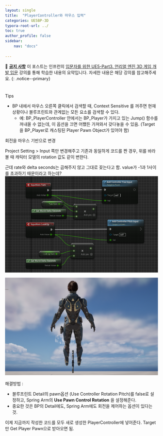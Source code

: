 ```yaml
---
layout: single
title:  "PlayerController와 마우스 입력"
categories: UE5BP-3D
typora-root-url: ../
toc: true
author_profile: false
sidebar:
    nav: "docs"

---
```


🌝 **<u>공지 사항</u>** 
이 포스트는 인프런의 [입문자를 위한 UE5-Part3. 언리얼 엔진 3D 게임 개발 입문](https://www.inflearn.com/course/%EC%96%B8%EB%A6%AC%EC%96%BC5-%EA%B0%9C%EB%B0%9C%EC%9D%98%EC%A0%95%EC%84%9D-3/) 강의를 통해 학습한 내용의 요약입니다. 자세한 내용은 해당 강의를 참고해주세요.
{: .notice--primary} 

# 

Tips 

- BP 내에서 마우스 오른쪽 클릭에서 검색할 때, Context Sensitive 를 꺼주면 현재 상황이나 블루프린트와 관계없는 모든 요소를 검색할 수 있다. 
  - 예: BP_PlayerController 안에서는 BP_Player가 가지고 있는 Jump() 함수를 꺼내올 수 없는데, 이 옵션을 끄면 어쨌든 가져와서 갖다놓을 수 있음. (Target을 BP_Player로 캐스팅된 Player Pawn Object가 있어야 함)

회전을 마우스 기반으로 변경 

Project Setting > Input 쪽만 변경해주고 기존과 동일하게 코드를 짠 경우, 위를 바라볼 때 캐릭터 모델의 rotation 값도 같이 변한다. 

근데 rate와 delta seconds는 곱해주지 않고 그대로 꽂는다고 함. value가 -1과 1사이를 초과하기 때문이라고 하는데? 
<img src="/../images/2024-04-29-PlayerController와 마우스입력/image-20240429091256513.png" alt="image-20240429091256513" style="zoom:67%;" />

<img src="/../images/2024-04-29-PlayerController와 마우스입력/image-20240429091317178.png" alt="image-20240429091317178" style="zoom:67%;" />

해결방법 : 

- 블루프린트 Detail의 pawn옵션 (Use Controller Rotation Pitch)를 false로 설정하고, Spring Arm의 **Use Pawn Control Rotation** 을 설정해준다.
- 중요한 것은 BP의 Detail에도, Spring Arm에도 회전을 제어하는 옵션이 있다는 것. 

이제 지금까지 작성한 코드를 모두 새로 생성한 PlayerController에 넣어준다. Target만 Get Player Pawn으로 받아오면 됨. 

